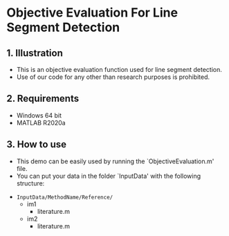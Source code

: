# Objective Evaluation For Line Segment Detection
## 1. Illustration
- This is an objective evaluation function used for line segment detection. 
- Use of our code for any other than research purposes is prohibited.

## 2. Requirements
- Windows 64 bit
- MATLAB R2020a

## 3. How to use
- This demo can be easily used by running the `ObjectiveEvaluation.m' file.
- You can put your data in the folder `InputData' with the following structure:
* `InputData/MethodName/Reference/`
	* im1
		* literature.m
	* im2
		* literature.m
